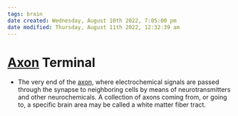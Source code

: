 ```yaml
---
tags: brain
date created: Wednesday, August 10th 2022, 7:05:00 pm
date modified: Thursday, August 11th 2022, 12:32:39 am
---
```


# [Axon](Axon.md) Terminal
- The very end of the [axon](Axon.md), where electrochemical signals are passed through the synapse to neighboring cells by means of neurotransmitters and other neurochemicals. A collection of axons coming from, or going to, a specific brain area may be called a white matter fiber tract.

